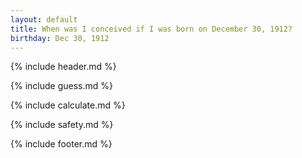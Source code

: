 ```yaml
---
layout: default
title: When was I conceived if I was born on December 30, 1912?
birthday: Dec 30, 1912
---
```


{% include header.md %}

{% include guess.md %}

{% include calculate.md %}

{% include safety.md %}

{% include footer.md %}




